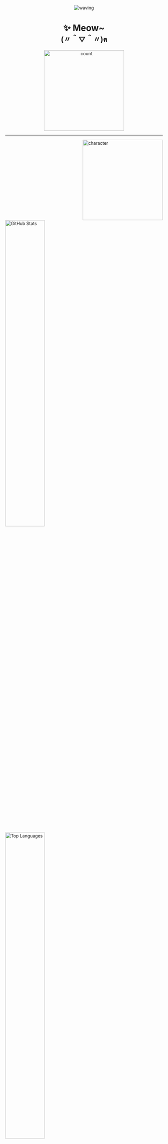 <p align="center">
  <picture><img src="https://capsule-render.vercel.app/api?type=waving&height=128&color=gradient&section=header" alt="waving"/></picture>
</p>

<h1 align="center">✨ Meow~<br><sub>(〃＾▽＾〃)ฅ</sub></h1>

<p align="center">
  <picture><img src="https://count.getloli.com/@Sn0wo2?name=Sn0wo2&theme=rule34&padding=5&offset=0&align=center&scale=1.5&pixelated=0&darkmode=auto" width="256"  alt="count"/></picture>
</p>

---

<picture><img src="https://char.me0wo.top/character" align="right" width="256"  alt="character"/></picture>

<picture>
  <source media="(prefers-color-scheme: dark)" srcset="https://github-readme-stats.vercel.app/api?username=Sn0wo2&include_all_commits=true&count_private=true&show_icons=true&theme=default&hide_border=true&hide_rank=true&icon_color=4493F8&title_color=F0F6FC&text_color=9198A1&bg_color=0D1117&border_radius=16">
  <source media="(prefers-color-scheme: light)" srcset="https://github-readme-stats.vercel.app/api?username=Sn0wo2&include_all_commits=true&count_private=true&show_icons=true&theme=default&hide_border=true&hide_rank=true&icon_color=0969DA&title_color=287DD7&text_color=59636E&bg_color=FFFFFF&border_radius=16">
  <img alt="GitHub Stats" src="https://github-readme-stats.vercel.app/api?username=Sn0wo2&include_all_commits=true&count_private=true&show_icons=true&theme=default&hide_border=true&hide_rank=true&icon_color=0969DA&title_color=287DD7&text_color=59636E&bg_color=FFFFFF&border_radius=16" width="50%" />
</picture>

<picture>
  <source media="(prefers-color-scheme: dark)" srcset="https://github-readme-stats.vercel.app/api/top-langs/?username=Sn0wo2&layout=compact&show_icons=true&theme=default&hide_border=true&hide_rank=true&icon_color=4493F8&title_color=F0F6FC&text_color=9198A1&bg_color=0D1117&border_radius=16">
  <source media="(prefers-color-scheme: light)" srcset="https://github-readme-stats.vercel.app/api/top-langs/?username=Sn0wo2&layout=compact&show_icons=true&theme=default&hide_border=true&hide_rank=true&icon_color=0969DA&title_color=287DD7&text_color=59636E&bg_color=FFFFFF&border_radius=16">
  <img alt="Top Languages" src="https://github-readme-stats.vercel.app/api/top-langs/?username=Sn0wo2&layout=compact&show_icons=true&theme=default&hide_border=true&hide_rank=true&icon_color=0969DA&title_color=287DD7&text_color=59636E&bg_color=FFFFFF&border_radius=16" width="50%" />
</picture>


---

<details open>
  <summary><h2>🔐 OpenGPG</h2></summary>

- 🧷 **Fingerprint**: [`F632 A7DF E5A5 10EC DD97  7DA5 CD3A 0F19 D1FC 2932`](./assets/Me0wo_PublicKey.gpg)
- 🆔 **Key ID**: `CD3A0F19D1FC2932`

</details>

---

<details open>
  <summary><h2>☕ Support My Work</h2></summary>

[![](https://github.com/Sn0wo2/Sn0wo2/raw/refs/heads/out/sponsor/afdian-sponsor.svg)](https://afdian.com/a/Me0wo)

</details>

<details open>
  <summary><h2>📞 Contact</h2></summary>

&nbsp;&nbsp;&nbsp;&nbsp;&nbsp;&nbsp;&nbsp;&nbsp;[![EMail](https://img.shields.io/badge/Email-mail%40me0wo.top-blue?style=flat-square&logo=gmail)](mailto:mail.me0wo.top)  
&nbsp;&nbsp;&nbsp;&nbsp;&nbsp;&nbsp;&nbsp;&nbsp;[![No Spam](https://img.shields.io/badge/-No%20Spam%20Please~-lightgrey?style=flat-square)](mailto:mail.me0wo.top)

</details>

<p align="center">
  <picture><img src="https://capsule-render.vercel.app/api?type=waving&height=128&color=gradient&section=footer" alt="waving"/></picture>
</p>
